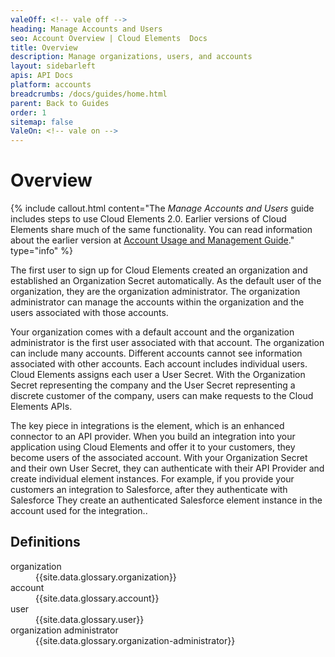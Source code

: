 ```yaml
---
valeOff: <!-- vale off -->
heading: Manage Accounts and Users
seo: Account Overview | Cloud Elements  Docs
title: Overview
description: Manage organizations, users, and accounts
layout: sidebarleft
apis: API Docs
platform: accounts
breadcrumbs: /docs/guides/home.html
parent: Back to Guides
order: 1
sitemap: false
ValeOn: <!-- vale on -->
---
```


# Overview

{% include callout.html content="The <i>Manage Accounts and Users</i> guide includes steps to use Cloud Elements 2.0. Earlier versions of Cloud Elements share much of the same functionality. You can read information about the earlier version at <a href=../../platform-api/accounts/account-management.html>Account Usage and Management Guide</a>." type="info" %}

The first user to sign up for Cloud Elements created an organization and established an Organization Secret automatically. As the default user of the organization, they are the organization administrator. The organization administrator can manage the accounts within the organization and the users associated with those accounts.

Your organization comes with a default account and the organization administrator is the first user associated with that account. The organization can include many accounts. Different accounts cannot see information associated with other accounts. Each account includes individual users.  Cloud Elements assigns each user a User Secret. With the Organization Secret representing the company and the User Secret representing a discrete customer of the company, users can make requests to the Cloud Elements APIs.

The key piece in integrations is the element, which is an enhanced connector to an API provider. When you build an integration into your application using Cloud Elements and offer it to your customers, they become users of the associated account.  With your Organization Secret and their own User Secret, they can authenticate with their API Provider and create individual element instances. For example, if you provide your customers an integration to Salesforce, after they authenticate with Salesforce They create an authenticated Salesforce element instance in the account used for the integration..

## Definitions

<dl>

<dt id="organization">organization</dt>
<dd>{{site.data.glossary.organization}}</dd>

<dt id="account">account</dt>
<dd>{{site.data.glossary.account}} </dd>

<dt id="user">user</dt>
<dd>{{site.data.glossary.user}}</dd>

<dt id="organization-administrator">organization administrator</dt>
<dd>{{site.data.glossary.organization-administrator}}</dd>

</dl>
